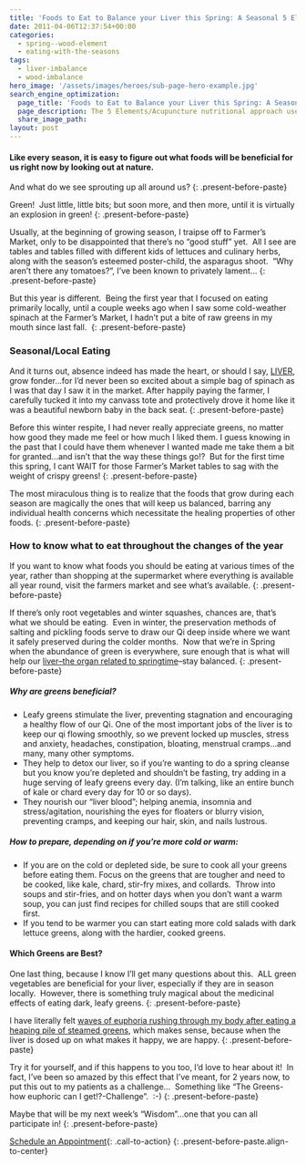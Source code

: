 ```yaml
---
title: 'Foods to Eat to Balance your Liver this Spring: A Seasonal 5 Elements Approach'
date: 2011-04-06T12:37:54+00:00
categories:
  - spring--wood-element
  - eating-with-the-seasons
tags:
  - liver-imbalance
  - wood-imbalance
hero_image: '/assets/images/heroes/sub-page-hero-example.jpg'
search_engine_optimization:
  page_title: 'Foods to Eat to Balance your Liver this Spring: A Seasonal 5 Elements Approach'
  page_description: The 5 Elements/Acupuncture nutritional approach uses the changing seasons to guide our food choices, using seasonal foods as medicine.
  share_image_path:
layout: post
---
```


#### Like every season, it is easy to figure out what foods will be beneficial for us right now by looking out at nature.

And what do we see sprouting up all around us?
{: .present-before-paste}

Green!&nbsp; Just little, little bits; but soon more, and then more, until it is virtually an explosion in green!
{: .present-before-paste}

Usually, at the beginning of growing season, I traipse off to Farmer’s Market, only to be disappointed that there’s no “good stuff” yet.&nbsp; All I see are tables and tables filled with different kids of lettuces and culinary herbs, along with the season’s esteemed poster-child, the asparagus shoot.&nbsp; “Why aren’t there any tomatoes?”, I’ve been known to privately lament…
{: .present-before-paste}

But this year is different.&nbsp; Being the first year that I focused on eating primarily locally, until a couple weeks ago when I saw some cold-weather spinach at the Farmer’s Market, I hadn’t put a bite of raw greens in my mouth since last fall.&nbsp;
{: .present-before-paste}

### Seasonal/Local Eating

And it turns out, absence indeed has made the heart, or should I say, [LIVER](http://www.wisdomwaysacupuncture.com/2018/05/15/ready-set-wood-season-what-acupuncture-theory-has-to-say-about-spring/), grow fonder…for I’d never been so excited about a simple bag of spinach as I was that day I saw it in the market. After happily paying the farmer, I carefully tucked it into my canvass tote and protectively drove it home like it was a beautiful newborn baby in the back seat.
{: .present-before-paste}

Before this winter respite, I had never really appreciate greens, no matter how good they made me feel or how much I liked them. I guess knowing in the past that I could have them whenever I wanted made me take them a bit for granted…and isn’t that the way these things go!?&nbsp; But for the first time this spring, I cant WAIT for those Farmer’s Market tables to sag with the weight of crispy greens!
{: .present-before-paste}

The most miraculous thing is to realize that the foods that grow during each season are magically the ones that will keep us balanced, barring any individual health concerns which necessitate the healing properties of other foods.
{: .present-before-paste}

### How to know what to eat throughout the changes of the year

If you want to know what foods you should be eating at various times of the year, rather than shopping at the supermarket where everything is available all year round, visit the farmers market and see what’s available.
{: .present-before-paste}

If there’s only root vegetables and winter squashes, chances are, that’s what we should be eating.&nbsp; Even in winter, the preservation methods of salting and pickling foods serve to draw our Qi deep inside where we want it safely preserved during the colder months.&nbsp; Now that we’re in Spring when the abundance of green is everywhere, sure enough that is what will help our [liver–the organ related to springtime](http://www.wisdomwaysacupuncture.com/2011/03/21/its-wood-season-tips-for-keeping-your-liver-happy-this-spring/)–stay balanced.
{: .present-before-paste}

##### Why are greens beneficial?

* Leafy greens stimulate the liver, preventing stagnation and encouraging a healthy flow of our Qi. One of the most important jobs of the liver is to keep our qi flowing smoothly, so we prevent locked up muscles, stress and anxiety, headaches, constipation, bloating, menstrual cramps…and many, many other symptoms.
* They help to detox our liver, so if you’re wanting to do a spring cleanse but you know you’re depleted and shouldn’t be fasting, try adding in a huge serving of leafy greens every day. (I’m talking, like an entire bunch of kale or chard every day for 10 or so days).
* They nourish our “liver blood”; helping anemia, insomnia and stress/agitation, nourishing the eyes for floaters or blurry vision, preventing cramps, and keeping our hair, skin, and nails lustrous.

##### How to prepare, depending on if you’re more cold or warm:

* If you are on the cold or depleted side, be sure to cook all your greens before eating them. Focus on the greens that are tougher and need to be cooked, like kale, chard, stir-fry mixes, and collards.&nbsp; Throw into soups and stir-fries, and on hotter days when you don’t want a warm soup, you can just find recipes for chilled soups that are still cooked first.
* If you tend to be warmer you can start eating more cold salads with dark lettuce greens, along with the hardier, cooked greens.

#### Which Greens are Best?

One last thing, because I know I’ll get many questions about this.&nbsp; ALL green vegetables are beneficial for your liver, especially if they are in season locally.&nbsp; However, there is something truly magical about the medicinal effects of eating dark, leafy greens.
{: .present-before-paste}

I have literally felt [waves of euphoria rushing through my body after eating a heaping pile of steamed greens](http://www.wisdomwaysacupuncture.com/2011/06/08/the-long-awaited-greens-experiment-do-try-this-at-home-folks/), which makes sense, because when the liver is dosed up on what makes it happy, we are happy.
{: .present-before-paste}

Try it for yourself, and if this happens to you too, I’d love to hear about it!&nbsp; In fact, I’ve been so amazed by this effect that I’ve meant, for 2 years now, to put this out to my patients as a challenge…&nbsp; Something like “The Greens-how euphoric can I get!?-Challenge”.&nbsp; :-)
{: .present-before-paste}

Maybe that will be my next week’s “Wisdom”…one that you can all participate in!
{: .present-before-paste}

[Schedule an Appointment](/make-an-appointment/){: .call-to-action}
{: .present-before-paste.align-to-center}
